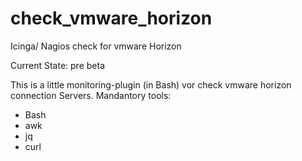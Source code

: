 # check_vmware_horizon
Icinga/ Nagios check for vmware Horizon

Current State: pre beta

This is a little monitoring-plugin (in Bash) vor check vmware horizon connection Servers.
Mandantory tools: 
- Bash
- awk
- jq
- curl
